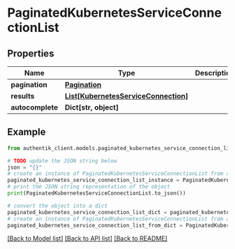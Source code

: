 # PaginatedKubernetesServiceConnectionList


## Properties

Name | Type | Description | Notes
------------ | ------------- | ------------- | -------------
**pagination** | [**Pagination**](Pagination.md) |  | 
**results** | [**List[KubernetesServiceConnection]**](KubernetesServiceConnection.md) |  | 
**autocomplete** | **Dict[str, object]** |  | 

## Example

```python
from authentik_client.models.paginated_kubernetes_service_connection_list import PaginatedKubernetesServiceConnectionList

# TODO update the JSON string below
json = "{}"
# create an instance of PaginatedKubernetesServiceConnectionList from a JSON string
paginated_kubernetes_service_connection_list_instance = PaginatedKubernetesServiceConnectionList.from_json(json)
# print the JSON string representation of the object
print(PaginatedKubernetesServiceConnectionList.to_json())

# convert the object into a dict
paginated_kubernetes_service_connection_list_dict = paginated_kubernetes_service_connection_list_instance.to_dict()
# create an instance of PaginatedKubernetesServiceConnectionList from a dict
paginated_kubernetes_service_connection_list_from_dict = PaginatedKubernetesServiceConnectionList.from_dict(paginated_kubernetes_service_connection_list_dict)
```
[[Back to Model list]](../README.md#documentation-for-models) [[Back to API list]](../README.md#documentation-for-api-endpoints) [[Back to README]](../README.md)


